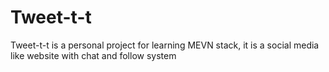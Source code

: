 # Tweet-t-t
Tweet-t-t is a personal project for learning MEVN stack, it is a social media like website with chat and follow system
